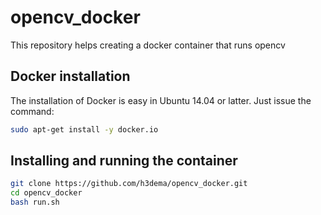 # opencv_docker
This repository helps creating a docker container that runs opencv


## Docker installation ##

The installation of Docker is easy in Ubuntu 14.04 or latter. Just issue the command:

```bash
sudo apt-get install -y docker.io
```

## Installing and running the container ##


```bash
git clone https://github.com/h3dema/opencv_docker.git
cd opencv_docker
bash run.sh
```
